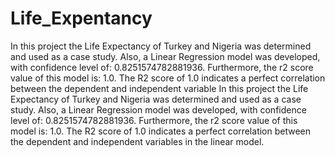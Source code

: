 # Life_Expentancy
In this project the Life Expectancy of Turkey and Nigeria was determined and used as a case study. Also, a Linear Regression model was developed, with confidence level of:  0.8251574782881936. Furthermore, the r2 score value of this model is:  1.0. The R2 score of 1.0 indicates a perfect correlation between the dependent and independent variable
In this project the Life Expectancy of Turkey and Nigeria was determined and used as a case study. Also, a Linear Regression model was developed, with confidence level of:  0.8251574782881936. Furthermore, the r2 score value of this model is:  1.0. The R2 score of 1.0 indicates a perfect correlation between the dependent and independent variables in the linear model. 
